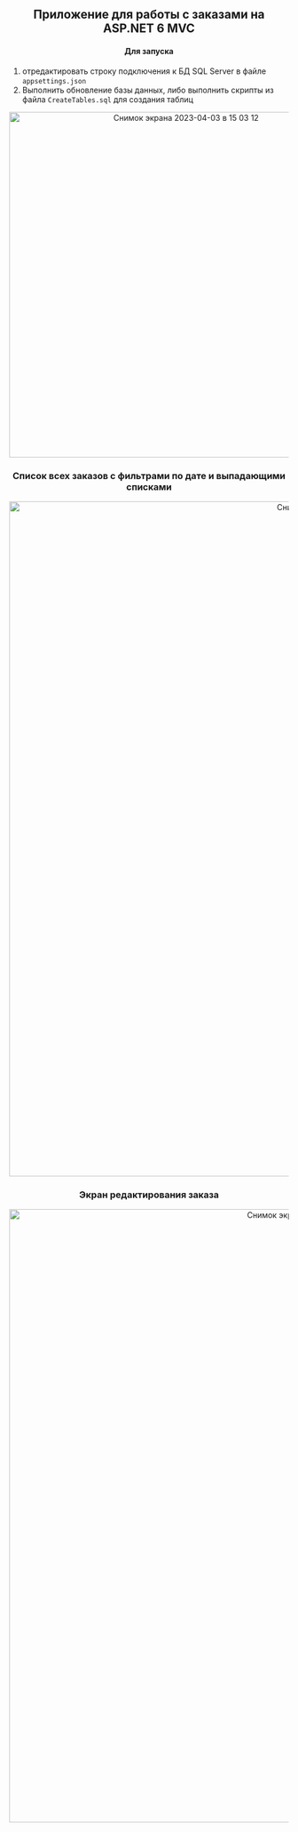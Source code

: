 <h2 align="center">
  Приложение для работы с заказами на ASP.NET 6 MVC
</h2>

<h4 align="center">
  Для запуска
</h4>

<p align="center">
<ol>
 <li>отредактировать строку подключения к БД SQL Server в файле <code>appsettings.json</code></li>
 <li>Выполнить обновление базы данных, либо выполнить скрипты из файла <code>CreateTables.sql</code> для создания таблиц</li>
</ol>
<p/>

<p align="center">
<img width="622" alt="Снимок экрана 2023-04-03 в 15 03 12" src="https://user-images.githubusercontent.com/123240726/229503651-7f085ea7-0251-4c7b-b1b4-ae55e6ab42c1.png">
<p/>

<h3 align="center">
  Список всех заказов c фильтрами по дате и выпадающими списками
</h3> 

<p align="center">
<img width="1215" alt="Снимок экрана 2023-04-03 в 14 56 08" src="https://user-images.githubusercontent.com/123240726/229503741-a928f29c-df35-4719-9530-c94088009e2f.png">
</p>

<h3 align="center">
  Экран редактирования заказа
</h3> 

<p align="center">
<img width="1104" alt="Снимок экрана 2023-04-03 в 14 56 31" src="https://user-images.githubusercontent.com/123240726/229503767-0a8b7a2d-0049-4001-98db-9dc7bd046062.png">
</p>
